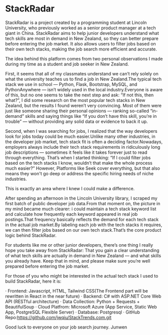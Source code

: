 # StackRadar
 
StackRadar is a project created by a programming student at Lincoln University, who previously worked as a senior product manager at a tech giant in China. StackRadar aims to help junior developers understand what tech skills are most in demand in New Zealand, so they can better prepare before entering the job market. It also allows users to filter jobs based on their own tech stacks, making the job search more efficient and accurate.

The idea behind this platform comes from two personal observations I made during my time as a student and job seeker in New Zealand.

First, it seems that all of my classmates understand we can’t rely solely on what the university teaches us to find a job in New Zealand.The typical tech stack we use in school — Python, Flask, Bootstrap, MySQL, and PythonAnywhere — isn’t widely used in the local industry.Everyone is aware of this, but no one seems to take the next step and ask: “If not this, then what?”, I did some research on the most popular tech stacks in New Zealand, but the results I found weren’t very convincing. Most of them were just like someone sharing their personal opinions — ranking so-called “in-demand” skills and saying things like “If you don’t have this skill, you’re in trouble” — without providing any solid data or evidence to back it up.

Second, when I was searching for jobs, I realized that the way developers look for jobs today could be much easier.Unlike many other industries, in the developer job market, tech stack fit is often a deciding factor.Nowadays, employers always include their tech stack requirements in ridiculously long job descriptions — sometimes it feels like it takes forever just to read through everything. That’s when I started thinking: “If I could filter jobs based on the tech stacks I know, wouldn’t that make the whole process much easier?” However, Platforms like Seek cover everything, but that also means they won't go deep or address the specific hiring needs of niche industries.

This is exactly an area where I knew I could make a difference.

After spending an afternoon in the Lincoln University library, I scraped my first batch of public developer job data.From that moment on, the picture in my mind became much clearer: i could maintain a tech stack keyword list and calculate how frequently each keyword appeared in real job postings.That frequency basically reflects the demand for each tech stack in the actual job market.By labeling each job with the tech stacks it requires, we can then filter jobs based on our own tech stack.That’s the core product logic behind StackRadar.

For students like me or other junior developers, there’s one thing I really hope you take away from StackRadar: That you gain a clear understanding of what tech skills are actually in demand in New Zealand — and what skills you already have. Keep that in mind, and please make sure you’re well prepared before entering the job market.

For those of you who might be interested in the actual tech stack I used to build StackRadar, here it is:

· Frontend: Javascript, HTML, Tailwind CSS(The Frontend part will be rewritten in React in the near future)
· Backend: C# with ASP.NET Core Web API (RESTful architecture)
· Data Collection: Python + Requests + BeautifulSoup
· Cloud Platfrom: Microsoft Azure (App Service, Static Web App, PostgreSQL Flexible Server)
· Database: Postgresql
· GitHub Repo:https://github.com/jwqiu/StackTrends.com.git

Good luck to everyone on your job search journey.
Junwen










